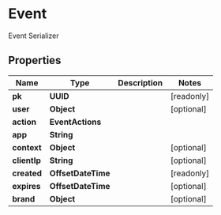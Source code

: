 

# Event

Event Serializer

## Properties

| Name | Type | Description | Notes |
|------------ | ------------- | ------------- | -------------|
|**pk** | **UUID** |  |  [readonly] |
|**user** | **Object** |  |  [optional] |
|**action** | **EventActions** |  |  |
|**app** | **String** |  |  |
|**context** | **Object** |  |  [optional] |
|**clientIp** | **String** |  |  [optional] |
|**created** | **OffsetDateTime** |  |  [readonly] |
|**expires** | **OffsetDateTime** |  |  [optional] |
|**brand** | **Object** |  |  [optional] |



